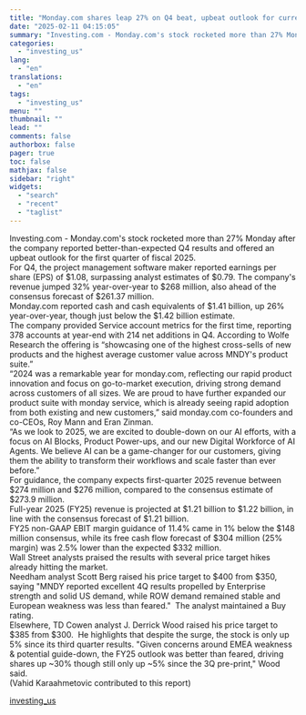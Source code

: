 ```yaml
---
title: "Monday.com shares leap 27% on Q4 beat, upbeat outlook for current quarter"
date: "2025-02-11 04:15:05"
summary: "Investing.com - Monday.com's stock rocketed more than 27% Monday after the company reported better-than-expected Q4 results and offered an upbeat outlook for the first quarter of fiscal 2025.For Q4, the project management software maker reported earnings per share (EPS) of $1.08, surpassing analyst estimates of $0.79. The company's revenue jumped..."
categories:
  - "investing_us"
lang:
  - "en"
translations:
  - "en"
tags:
  - "investing_us"
menu: ""
thumbnail: ""
lead: ""
comments: false
authorbox: false
pager: true
toc: false
mathjax: false
sidebar: "right"
widgets:
  - "search"
  - "recent"
  - "taglist"
---
```


Investing.com - Monday.com's stock rocketed more than 27% Monday after the company reported better-than-expected Q4 results and offered an upbeat outlook for the first quarter of fiscal 2025.  
For Q4, the project management software maker reported earnings per share (EPS) of $1.08, surpassing analyst estimates of $0.79. The company's revenue jumped 32% year-over-year to $268 million, also ahead of the consensus forecast of $261.37 million.  
Monday.com reported cash and cash equivalents of $1.41 billion, up 26% year-over-year, though just below the $1.42 billion estimate.  
The company provided Service account metrics for the first time, reporting 378 accounts at year-end with 214 net additions in Q4. According to Wolfe Research the offering is “showcasing one of the highest cross-sells of new products and the highest average customer value across MNDY's product suite.”  
“2024 was a remarkable year for monday.com, reflecting our rapid product innovation and focus on go-to-market execution, driving strong demand across customers of all sizes. We are proud to have further expanded our product suite with monday service, which is already seeing rapid adoption from both existing and new customers,” said monday.com co-founders and co-CEOs, Roy Mann and Eran Zinman.  
“As we look to 2025, we are excited to double-down on our AI efforts, with a focus on AI Blocks, Product Power-ups, and our new Digital Workforce of AI Agents. We believe AI can be a game-changer for our customers, giving them the ability to transform their workflows and scale faster than ever before.”  
For guidance, the company expects first-quarter 2025 revenue between $274 million and $276 million, compared to the consensus estimate of $273.9 million.  
Full-year 2025 (FY25) revenue is projected at $1.21 billion to $1.22 billion, in line with the consensus forecast of $1.21 billion.  
FY25 non-GAAP EBIT margin guidance of 11.4% came in 1% below the $148 million consensus, while its free cash flow forecast of $304 million (25% margin) was 2.5% lower than the expected $332 million.   
Wall Street analysts praised the results with several price target hikes already hitting the market.  
Needham analyst Scott Berg raised his price target to $400 from $350, saying "MNDY reported excellent 4Q results propelled by Enterprise strength and solid US demand, while ROW demand remained stable and European weakness was less than feared."  The analyst maintained a Buy rating.  
Elsewhere, TD Cowen analyst J. Derrick Wood raised his price target to $385 from $300.  He highlights that despite the surge, the stock is only up 5% since its third quarter results. "Given concerns around EMEA weakness & potential guide-down, the FY25 outlook was better than feared, driving shares up ~30% though still only up ~5% since the 3Q pre-print," Wood said.  
(Vahid Karaahmetovic contributed to this report)

[investing_us](https://www.investing.com/news/stock-market-news/mondaycom-shares-soar-on-q4-beat-upbeat-outlook-for-current-quarter-3858814)
